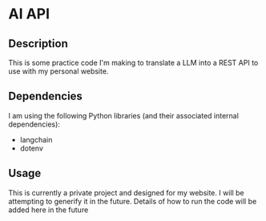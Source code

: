 # AI API

## Description

This is some practice code I'm making to translate a LLM into a REST API to use with my personal website.

## Dependencies

I am using the following Python libraries (and their associated internal dependencies):

- langchain
- dotenv

## Usage

This is currently a private project and designed for my website. I will be attempting to generify it in the future. Details of how to run the code will be added here in the future
